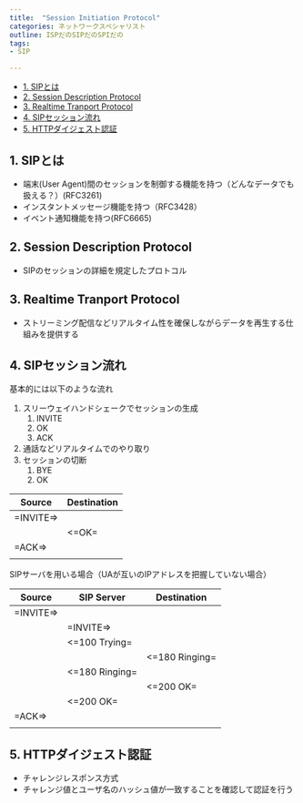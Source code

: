 ```yaml
---
title:  "Session Initiation Protocol"
categories: ネットワークスペシャリスト
outline: ISPだのSIPだのSPIだの
tags:
- SIP

---
```



- [1. SIPとは](#1-sipとは)
- [2. Session Description Protocol](#2-session-description-protocol)
- [3. Realtime Tranport Protocol](#3-realtime-tranport-protocol)
- [4. SIPセッション流れ](#4-sipセッション流れ)
- [5. HTTPダイジェスト認証](#5-httpダイジェスト認証)

## 1. SIPとは

- 端末(User Agent)間のセッションを制御する機能を持つ（どんなデータでも扱える？）(RFC3261)
- インスタントメッセージ機能を持つ（RFC3428）
- イベント通知機能を持つ(RFC6665)

## 2. Session Description Protocol

- SIPのセッションの詳細を規定したプロトコル

## 3. Realtime Tranport Protocol

- ストリーミング配信などリアルタイム性を確保しながらデータを再生する仕組みを提供する

## 4. SIPセッション流れ

基本的には以下のような流れ

1. スリーウェイハンドシェークでセッションの生成
   1. INVITE
   2. OK
   3. ACK
2. 通話などリアルタイムでのやり取り
3. セッションの切断
   1. BYE
   2. OK

| Source    | Destination |
| --------- | ----------- |
| =INVITE=> |             |
|           | <=OK=       |
| =ACK=>    |             |
|           |             |


SIPサーバを用いる場合（UAが互いのIPアドレスを把握していない場合）

| Source    | SIP Server     | Destination    |
| --------- | -------------- | -------------- |
| =INVITE=> |                |                |
|           | =INVITE=>      |                |
|           | <=100 Trying=  |                |
|           |                | <=180 Ringing= |
|           | <=180 Ringing= |                |
|           |                | <=200 OK=      |
|           | <=200 OK=      |                |
| =ACK=>    |                |                |
|           |                |                |

## 5. HTTPダイジェスト認証

- チャレンジレスポンス方式
- チャレンジ値とユーザ名のハッシュ値が一致することを確認して認証を行う